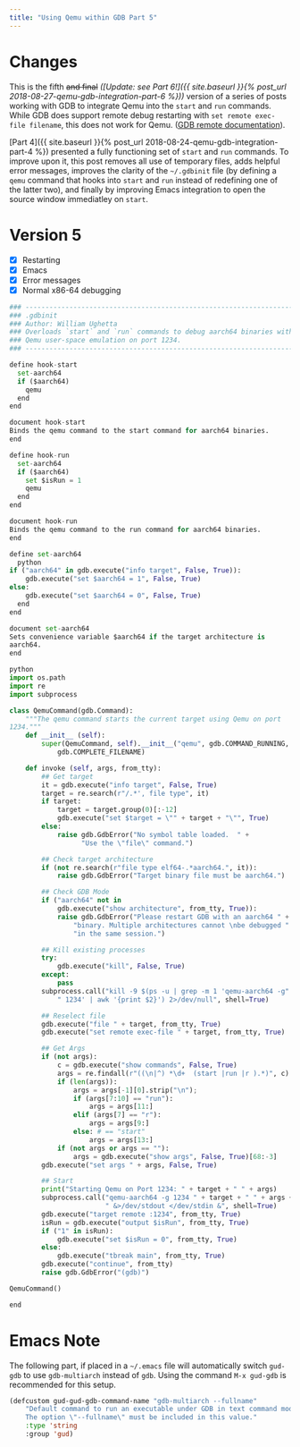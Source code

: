 ```yaml
---
title: "Using Qemu within GDB Part 5"
---
```


# Changes

This is the fifth ~~and final~~ *([Update: see Part 6!]({{ site.baseurl }}{% post_url 2018-08-27-qemu-gdb-integration-part-6 %}))*
version of a series of posts working with
GDB to integrate Qemu into the `start` and `run` commands. While GDB
does support remote debug restarting with `set remote exec-file filename`,
this does not work for Qemu. ([GDB remote documentation](https://sourceware.org/gdb/onlinedocs/gdb/Remote-Configuration.html)).

[Part 4]({{ site.baseurl }}{% post_url 2018-08-24-qemu-gdb-integration-part-4 %})
presented a fully functioning set of `start` and `run` commands. To
improve upon it, this post removes all use of temporary files, adds
helpful error messages, improves the clarity of the `~/.gdbinit` file
(by defining a `qemu` command that hooks into `start` and `run` instead
of redefining one of the latter two), and finally by improving Emacs
integration to open the source window immediatley on `start`.

# Version 5

- [x] Restarting
- [x] Emacs
- [x] Error messages
- [x] Normal x86-64 debugging

``` python
### --------------------------------------------------------------------
### .gdbinit
### Author: William Ughetta
### Overloads `start` and `run` commands to debug aarch64 binaries with
### Qemu user-space emulation on port 1234.
### --------------------------------------------------------------------

define hook-start
  set-aarch64
  if ($aarch64)
    qemu
  end
end

document hook-start
Binds the qemu command to the start command for aarch64 binaries.
end

define hook-run
  set-aarch64
  if ($aarch64)
    set $isRun = 1
    qemu
  end
end

document hook-run
Binds the qemu command to the run command for aarch64 binaries.
end

define set-aarch64
  python
if ("aarch64" in gdb.execute("info target", False, True)):
    gdb.execute("set $aarch64 = 1", False, True)
else:
    gdb.execute("set $aarch64 = 0", False, True)
  end
end

document set-aarch64
Sets convenience variable $aarch64 if the target architecture is
aarch64.
end

python
import os.path
import re
import subprocess

class QemuCommand(gdb.Command):
    """The qemu command starts the current target using Qemu on port
1234."""
    def __init__ (self):
        super(QemuCommand, self).__init__("qemu", gdb.COMMAND_RUNNING,
            gdb.COMPLETE_FILENAME)

    def invoke (self, args, from_tty):
        ## Get target
        it = gdb.execute("info target", False, True)
        target = re.search(r"/.*', file type", it)
        if target:
            target = target.group(0)[:-12]
            gdb.execute("set $target = \"" + target + "\"", True)
        else:
            raise gdb.GdbError("No symbol table loaded.  " +
                  "Use the \"file\" command.")

        ## Check target architecture
        if (not re.search(r"file type elf64-.*aarch64.", it)):
            raise gdb.GdbError("Target binary file must be aarch64.")

        ## Check GDB Mode
        if ("aarch64" not in
            gdb.execute("show architecture", from_tty, True)):
            raise gdb.GdbError("Please restart GDB with an aarch64 " +
                "binary. Multiple architectures cannot \nbe debugged " +
                "in the same session.")

        ## Kill existing processes
        try:
            gdb.execute("kill", False, True)
        except:
            pass
        subprocess.call("kill -9 $(ps -u | grep -m 1 'qemu-aarch64 -g" +
            " 1234' | awk '{print $2}') 2>/dev/null", shell=True)

        ## Reselect file
        gdb.execute("file " + target, from_tty, True)
        gdb.execute("set remote exec-file " + target, from_tty, True)

        ## Get Args
        if (not args):
            c = gdb.execute("show commands", False, True)
            args = re.findall(r"((\n|^) *\d+  (start |run |r ).*)", c)
            if (len(args)):
                args = args[-1][0].strip("\n");
                if (args[7:10] == "run"):
                    args = args[11:]
                elif (args[7] == "r"):
                    args = args[9:]
                else: # == "start"
                    args = args[13:]
            if (not args or args == ""):
                args = gdb.execute("show args", False, True)[68:-3]
        gdb.execute("set args " + args, False, True)

        ## Start
        print("Starting Qemu on Port 1234: " + target + " " + args)
        subprocess.call("qemu-aarch64 -g 1234 " + target + " " + args +
                        " &>/dev/stdout </dev/stdin &", shell=True)
        gdb.execute("target remote :1234", from_tty, True)
        isRun = gdb.execute("output $isRun", from_tty, True)
        if ("1" in isRun):
            gdb.execute("set $isRun = 0", from_tty, True)
        else:
            gdb.execute("tbreak main", from_tty, True)
        gdb.execute("continue", from_tty)
        raise gdb.GdbError("(gdb)")

QemuCommand()

end

```

# Emacs Note

The following part, if placed in a `~/.emacs` file will automatically
switch `gud-gdb` to use `gdb-multiarch` instead of `gdb`. Using the
command `M-x gud-gdb` is recommended for this setup.

``` lisp
(defcustom gud-gud-gdb-command-name "gdb-multiarch --fullname"
    "Default command to run an executable under GDB in text command mode.
    The option \"--fullname\" must be included in this value."
    :type 'string
    :group 'gud)
```

